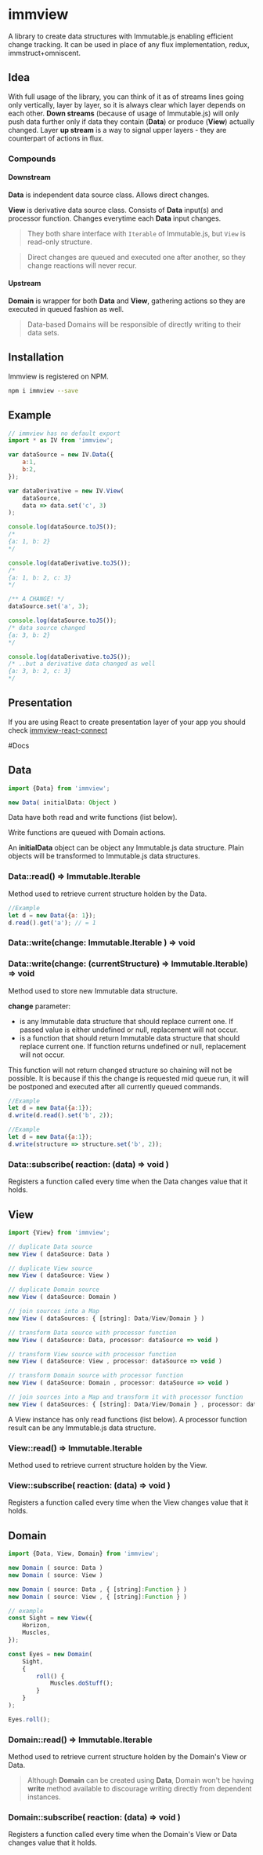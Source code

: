 # immview

A library to create data structures with Immutable.js enabling efficient change tracking. It can be used in place of any flux implementation, redux, immstruct+omniscent.

## Idea

With full usage of the library, you can think of it as of streams lines going only vertically, layer by layer, so it is always clear which layer depends on each other. **Down streams** (because of usage of Immutable.js) will only push data further only if data they contain (**Data**) or produce (**View**) actually changed. Layer **up stream** is a way to signal upper layers - they are counterpart of actions in flux. 

### Compounds

#### Downstream

**Data** is independent data source class. Allows direct changes.

**View** is derivative data source class. Consists of **Data** input(s) and processor function. Changes everytime each **Data** input changes.

> They both share interface with `Iterable` of Immutable.js, but `View` is read-only structure.

> Direct changes are queued and executed one after another, so they change reactions will never recur.

#### Upstream

**Domain** is wrapper for both **Data** and **View**, gathering actions so they are executed in queued fashion as well.

> Data-based Domains will be responsible of directly writing to their data sets.

## Installation

Immview is registered on NPM.

```bash
npm i immview --save
```

## Example

```javascript
// immview has no default export
import * as IV from 'immview';

var dataSource = new IV.Data({
	a:1,
	b:2,
});

var dataDerivative = new IV.View(
	dataSource,
	data => data.set('c', 3)
);

console.log(dataSource.toJS());
/*
{a: 1, b: 2}
*/

console.log(dataDerivative.toJS());
/*
{a: 1, b: 2, c: 3}
*/

/** A CHANGE! */
dataSource.set('a', 3);

console.log(dataSource.toJS());
/* data source changed
{a: 3, b: 2}
*/

console.log(dataDerivative.toJS());
/* ..but a derivative data changed as well
{a: 3, b: 2, c: 3}
*/
```

## Presentation

If you are using React to create presentation layer of your app you should check [immview-react-connect](https://github.com/arturkulig/immview-react-connect)

#Docs

## Data

```javascript
import {Data} from 'immview';

new Data( initialData: Object )
```

Data have both read and write functions (list below).

Write functions are queued with Domain actions.

An **initialData** object can be object any Immutable.js data structure. Plain objects will be transformed to Immutable.js data structures.

### Data::read() => Immutable.Iterable

Method used to retrieve current structure holden by the Data.

```javascript
//Example
let d = new Data({a: 1});
d.read().get('a'); // = 1
```

### Data::write(change: Immutable.Iterable ) => void
### Data::write(change: (currentStructure) => Immutable.Iterable) => void

Method used to store new Immutable data structure.

**change** parameter:

- is any Immutable data structure that should replace current one. If passed value is either undefined or null, replacement will not occur.
- is a function that should return Immutable data structure that should replace current one. If function returns undefined or null, replacement will not occur.

This function will not return changed structure so chaining will not be possible. It is because if this the change is requested mid queue run, it will be postponed and executed after all currently queued commands.

```javascript
//Example
let d = new Data({a:1});
d.write(d.read().set('b', 2));
```

```javascript
//Example
let d = new Data({a:1});
d.write(structure => structure.set('b', 2));
```

### Data::subscribe( reaction: (data) => void )
Registers a function called every time when the Data changes value that it holds.

## View

```javascript
import {View} from 'immview';

// duplicate Data source
new View ( dataSource: Data )

// duplicate View source
new View ( dataSource: View )

// duplicate Domain source
new View ( dataSource: Domain )

// join sources into a Map
new View ( dataSources: { [string]: Data/View/Domain } )

// transform Data source with processor function
new View ( dataSource: Data, processor: dataSource => void )

// transform View source with processor function
new View ( dataSource: View , processor: dataSource => void )

// transform Domain source with processor function
new View ( dataSource: Domain , processor: dataSource => void )

// join sources into a Map and transform it with processor function
new View ( dataSources: { [string]: Data/View/Domain } , processor: dataSource => void )
```

A View instance has only read functions (list below).
A processor function result can be any Immutable.js data structure.

### View::read() => Immutable.Iterable

Method used to retrieve current structure holden by the View.

### View::subscribe( reaction: (data) => void )
Registers a function called every time when the View changes value that it holds.

## Domain

```javascript
import {Data, View, Domain} from 'immview';

new Domain ( source: Data )
new Domain ( source: View )

new Domain ( source: Data , { [string]:Function } )
new Domain ( source: View , { [string]:Function } )

// example
const Sight = new View({
	Horizon,
	Muscles,
});

const Eyes = new Domain(
	Sight,
	{
		roll() {
			Muscles.doStuff();
		}
	}
);

Eyes.roll();
```

### Domain::read() => Immutable.Iterable

Method used to retrieve current structure holden by the Domain's View or Data.

> Although **Domain** can be created using **Data**, Domain won't be having **write** method available to discourage writing directly from dependent instances.

### Domain::subscribe( reaction: (data) => void )
Registers a function called every time when the Domain's View or Data changes value that it holds.
